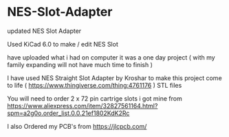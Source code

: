 # NES-Slot-Adapter
updated NES Slot Adapter

Used KiCad 6.0 to make / edit NES Slot

have uploaded what i had on computer it was a one day project ( with my family expanding will not have much time to finish )

I have used NES Straight Slot Adapter by Kroshar to make this project come to life  ( https://www.thingiverse.com/thing:4761176 )  STL files 

You will need to order 2 x 72 pin cartrige slots  i got mine from https://www.aliexpress.com/item/32827561164.html?spm=a2g0o.order_list.0.0.21ef1802KdK2Rc

I also Ordered my PCB's from https://jlcpcb.com/
